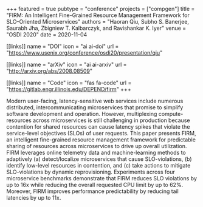 +++
featured = true
pubtype = "conference"
projects = ["compgen"]
title = "FIRM: An Intelligent Fine-Grained Resource Management Framework for SLO-Oriented Microservices"
authors = "Haoran Qiu, Subho S. Banerjee, Saurabh Jha, Zbigniew T. Kalbarczyk, and Ravishankar K. Iyer"
venue = "OSDI 2020"
date = 2020-11-04

[[links]]
  name = "DOI"
  icon = "ai ai-doi"
  url = "https://www.usenix.org/conference/osdi20/presentation/qiu"

[[links]]
  name = "arXiv"
  icon = "ai ai-arxiv"
  url = "http://arxiv.org/abs/2008.08509"

[[links]]
  name = "Code"
  icon = "fas fa-code"
  url = "https://gitlab.engr.illinois.edu/DEPEND/firm"
+++

Modern user-facing, latency-sensitive web services include numerous distributed, intercommunicating
microservices that promise to simplify software development and operation. However, multiplexing
compute-resources across microservices is still challenging in production because contention for
shared resources can cause latency spikes that violate the service-level objectives (SLOs) of user
requests. This paper presents FIRM, an intelligent fine-grained resource management framework for
predictable sharing of resources across microservices to drive up overall utilization. FIRM
leverages online telemetry data and machine-learning methods to adaptively (a) detect/localize
microservices that cause SLO-violations, (b) identify low-level resources in contention, and (c)
take actions to mitigate SLO-violations by dynamic reprovisioning. Experiments across four
microservice benchmarks demonstrate that FIRM reduces SLO violations by up to 16x while reducing the
overall requested CPU limit by up to 62%. Moreover, FIRM improves performance predictability by
reducing tail latencies by up to 11x.
